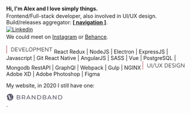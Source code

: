 **Hi, I'm Alex and I love simply things.**  
<sup> </sup>
Frontend/Full-stack developer, also involved in UI/UX design.  
Build/releases aggregator: [**[ navigation ]**](https://github.com/hadabr/navigation).  
<sup> </sup>
[![Linkedin](https://img.shields.io/badge/⋮-Linkedin-informational?style=flat&logo=Linkedin&logoColor=white&color=c2888c)][Linkedin]  
<sup> </sup>
We could meet on [Instagram] or [Behance].   

<img src = "https://raw.githubusercontent.com/hadabr/hadabr/master/assets/DEVELOPMENT.png"/>  
React Redux | 
NodeJS | 
Electron | 
ExpressJS | 
Javascript | 
Git   
React Native | 
AngularJS | 
SASS | 
Vue | 
PostgreSQL | 
Mongodb   
RestAPI | 
GraphQl | 
Webpack | 
Gulp | 
NGINX  
<sup> </sup>
<img src = "https://raw.githubusercontent.com/hadabr/hadabr/master/assets/ui-design.png"/>
Adobe XD | 
Adobe Photoshop | 
Figma  
&nbsp;    

My website, in 2020 I still have one:   
[![brandband](https://raw.githubusercontent.com/hadabr/hadabr/master/assets/brandband-1.png "brandband")](https://brandband.io/)  
.

   [linkedin]: <https://www.linkedin.com/in/alex-dovghii/>
   [instagram]: <https://www.instagram.com/pockethabr>
   [behance]: <https://www.behance.net/alexdovghi6c9c>
   [**navigation**]: <https://github.com/hadabr/navigation>
   [linkedin-logo]: https://raw.githubusercontent.com/MartinHeinz/MartinHeinz/master/linkedin-3-16.png 
